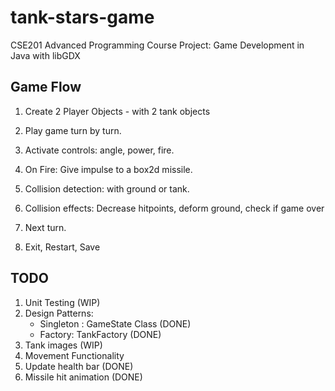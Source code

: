 # tank-stars-game
CSE201 Advanced Programming Course Project: Game Development in Java with libGDX

## Game Flow
1. Create 2 Player Objects - with 2 tank objects
2. Play game turn by turn. 
3. Activate controls: angle, power, fire.
4. On Fire: Give impulse to a box2d missile.
5. Collision detection: with ground or tank.
6. Collision effects: Decrease hitpoints, deform ground, check if game over
7. Next turn.

8. Exit, Restart, Save

## TODO

1. Unit Testing (WIP)
2. Design Patterns:
    * Singleton : GameState Class (DONE)
    * Factory: TankFactory (DONE)
3. Tank images (WIP)
4. Movement Functionality
5. Update health bar (DONE)
6. Missile hit animation (DONE)
